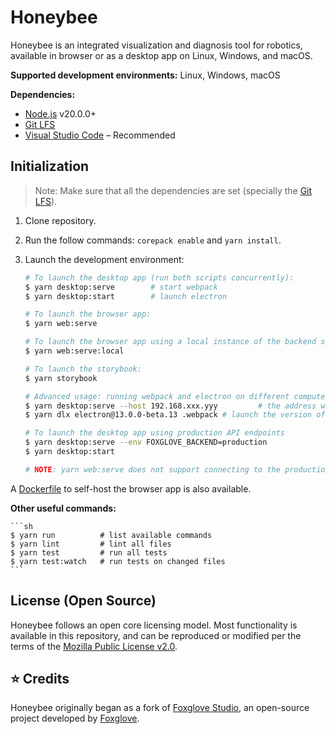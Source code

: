 # Honeybee

Honeybee is an integrated visualization and diagnosis tool for robotics, available in browser or as a desktop app on Linux, Windows, and macOS.

**Supported development environments:** Linux, Windows, macOS

**Dependencies:**

- [Node.js](https://nodejs.org/en/) v20.0.0+
- [Git LFS](https://git-lfs.github.com/)
- [Visual Studio Code](https://code.visualstudio.com/) – Recommended

## Initialization

> Note: Make sure that all the dependencies are set (specially the [Git LFS](https://git-lfs.github.com/)).

1. Clone repository.
2. Run the follow commands: `corepack enable` and `yarn install`.
3. Launch the development environment:

   ```sh
   # To launch the desktop app (run both scripts concurrently):
   $ yarn desktop:serve        # start webpack
   $ yarn desktop:start        # launch electron

   # To launch the browser app:
   $ yarn web:serve

   # To launch the browser app using a local instance of the backend server:
   $ yarn web:serve:local

   # To launch the storybook:
   $ yarn storybook

   # Advanced usage: running webpack and electron on different computers (or VMs) on the same network
   $ yarn desktop:serve --host 192.168.xxx.yyy         # the address where electron can reach the webpack dev server
   $ yarn dlx electron@13.0.0-beta.13 .webpack # launch the version of electron for the current computer's platform

   # To launch the desktop app using production API endpoints
   $ yarn desktop:serve --env FOXGLOVE_BACKEND=production
   $ yarn desktop:start

   # NOTE: yarn web:serve does not support connecting to the production endpoints
   ```

A [Dockerfile](/Dockerfile) to self-host the browser app is also available.

**Other useful commands:**

    ```sh
    $ yarn run          # list available commands
    $ yarn lint         # lint all files
    $ yarn test         # run all tests
    $ yarn test:watch   # run tests on changed files
    ```

## License (Open Source)

Honeybee follows an open core licensing model. Most functionality is available in this repository, and can be reproduced or modified per the terms of the [Mozilla Public License v2.0](/LICENSE).

## :star: Credits

Honeybee originally began as a fork of [Foxglove Studio](https://github.com/foxglove/studio), an open-source project developed by [Foxglove](https://foxglove.dev/).
